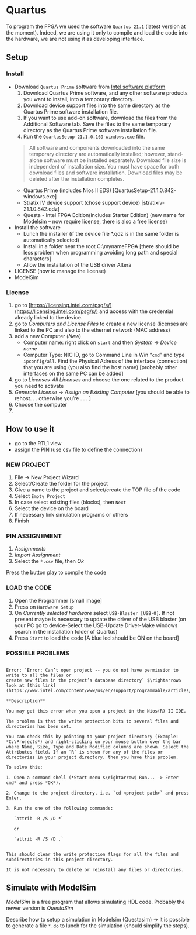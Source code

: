 # Quartus

To program the FPGA we used the software `Quartus 21.1` (latest version at the moment). Indeed, we are using it only to compile and load the code into the hardware, we are not using it as developing interface.


## Setup

### Install


- Download `Quartus Prime` software from [Intel software platform](https://fpgasoftware.intel.com/?edition=standard)
   1. Download Quartus Prime software, and any other software products you want to install, into a temporary directory.
   2. Download device support files into the same directory as the Quartus Prime software installation file.
   3. If you want to use add-on software, download the files from the Additional Software tab. Save the files to the same temporary directory as the Quartus Prime software installation file.
   4. Run the `QuartusSetup-21.1.0.169-windows.exe` file.
   > All software and components downloaded into the same temporary directory are automatically installed; however, stand-alone software must be installed separately.
   > Download file size is independent of installation size. You must have space for both download files and software installation. Download files may be deleted after the installation completes.
   - Quartus Prime (includes Nios II EDS) [QuartusSetup-21.1.0.842-windows.exe]
   - Stratix IV device support (chose support device) [stratixiv-21.1.0.842.qdz]
   - Questa - Intel FPGA Edition(includes Starter Edition) (new name for Modelsim – now require license, there is also a free license)
- Install the software
   - Lunch the installer (if the device file *.qdz is in the same folder is automatically selected)
   - Install in a folder near the root C:\mynameFPGA [there should be less problem when programming avoiding long path and special characters]
   - Allow the installation of the USB driver Altera
- LICENSE (how to manage the license)
- ModelSim


### License

1. go to [https://licensing.intel.com/psg/s/](https://licensing.intel.com/psg/s/) and access with the credential already linked to the device.
2. go to *Computers and License Files* to create a new license (licenses are linked to the PC and also to the
ethernet network (MAC address)
1. add a new Computer (*New*)
   - Computer name: right click on `start` and then *System* $\rightarrow$ *Device name*
   - Computer Type: NIC ID, go to Command Line in Win “`cmd`” and type `ipconfig/all`. Find the Physical Adress of the interface (connection) that you are using (you also find the host name) [probably other interfaces on the same PC can be added]
2. go to *Licenses-All Licenses* and choose the one related to the product you need to activate
3. *Generate License* $\rightarrow$ *Assign an Existing Computer* [you should be able to rehost. . . otherwise you’re . . . ]
4. Choose the computer
7.

## How to use it

- go to the RTL1 view
- assign the PIN (use csv file to define the connection)
  
### NEW PROJECT
1. File $\rightarrow$ New Project Wizard
2. Select/Create the folder for the project
3. Give a name to the project and select/create the TOP file of the code
4. Select `Empty Project`
5. In case select existing files (blocks), then `Next`
6. Select the device on the board
7. If necessary link simulation programs or others
8. Finish

### PIN ASSIGNEMENT
1. *Assignments*
2. *Import Assignment*
3. Select the `*.csv` file, then *Ok*

Press the button play to compile the code

### LOAD the CODE
1. Open the Programmer [small image]
2. Press on `Hardware Setup`
3. On *Currently selected hardware* select `USB-Blaster [USB-0]`. If not present maybe is necessary to update the driver of the USB blaster (on your PC go to device-Select the USB-Update Driver-Make windows search
in the installation folder of Quartus)
4. Press `Start` to load the code [A blue led should be ON on the board]

### POSSIBLE PROBLEMS


```{important}

Error: `Error: Can’t open project -- you do not have permission to write to all the files or
create new files in the project’s database directory` $\rightarrow$ look at [this link](https://www.intel.com/content/www/us/en/support/programmable/articles/000084612.html)

**Description**

You may get this error when you open a project in the Nios(R) II IDE.

The problem is that the write protection bits to several files and directories has been set.

You can check this by pointing to your project directory (Example: *C:\Projects*) and right-clicking on your mouse button over the bar where Name, Size, Type and Date Modified columns are shown. Select the Attributes field. If an `R` is shown for any of the files or directories in your project directory, then you have this problem.

To solve this:

1. Open a command shell (*Start menu $\rightarrow$ Run... -> Enter cmd* and press *OK*).

2. Change to the project directory, i.e. `cd <project path>` and press Enter.

3. Run the one of the following commands:

   `attrib -R /S /D *`

   or

   `attrib -R /S /D .`


This should clear the write protection flags for all the files and subdirectories in this project directory.

It is not necessary to delete or reinstall any files or directories.
```





## Simulate with ModelSim

*ModelSim* is a free program that allows simulating HDL code. Probably the newer version is *QuestaSim*

Describe how to setup a simulation in Modelsim (Questasim)
$\rightarrow$ it is possible to generate a file `*.do` to lunch for the simulation (should simplify the steps).



